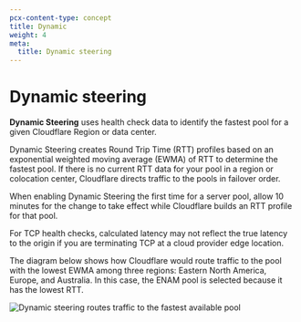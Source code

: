 ```yaml
---
pcx-content-type: concept
title: Dynamic
weight: 4
meta:
  title: Dynamic steering
---
```


# Dynamic steering

**Dynamic Steering** uses health check data to identify the fastest pool for a given Cloudflare Region or data center.

Dynamic Steering creates Round Trip Time (RTT) profiles based on an exponential weighted moving average (EWMA) of RTT to determine the fastest pool. If there is no current RTT data for your pool in a region or colocation center, Cloudflare directs traffic to the pools in failover order.

When enabling Dynamic Steering the first time for a server pool, allow 10 minutes for the change to take effect while Cloudflare builds an RTT profile for that pool.

For TCP health checks, calculated latency may not reflect the true latency to the origin if you are terminating TCP at a cloud provider edge location.

The diagram below shows how Cloudflare would route traffic to the pool with the lowest EWMA among three regions: Eastern North America, Europe, and Australia. In this case, the ENAM pool is selected because it has the lowest RTT.

![Dynamic steering routes traffic to the fastest available pool](https://developers.cloudflare.com/load-balancing/static/images/traffic-steering-2.png)